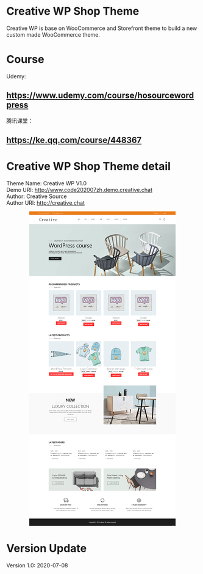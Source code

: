 # Creative WP Shop Theme
Creative WP is base on WooCommerce and Storefront theme to build a new custom made WooCommerce theme.

# Course
Udemy:
<h2><a href="https://www.udemy.com/course/hosourcewordpress/" target="_blank">https://www.udemy.com/course/hosourcewordpress</a></h2>

腾讯课堂：
<h2><a href="https://ke.qq.com/course/448367?tuin=b26eb164" target="_blank">https://ke.qq.com/course/448367</a></h2>

# Creative WP Shop Theme detail
Theme Name:   Creative WP V1.0 <br/>
Demo URI:     http://www.code202007zh.demo.creative.chat <br/>
Author:       Creative Source <br/>
Author URI:   http://creative.chat <br/>

<center><img src="https://raw.githubusercontent.com/creative-chat/Creative-WP-Theme/master/screenshot.png"></center>

# Version Update
Version 1.0: 2020-07-08
